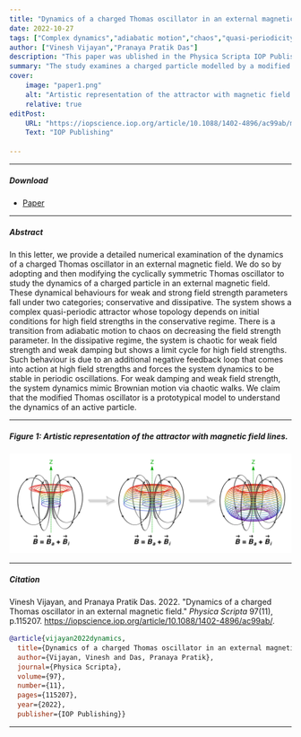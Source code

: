 ```yaml
---
title: "Dynamics of a charged Thomas oscillator in an external magnetic field" 
date: 2022-10-27
tags: ["Complex dynamics","adiabatic motion","chaos","quasi-periodicity", "nonlinear resonance", "active particle"]
author: ["Vinesh Vijayan","Pranaya Pratik Das"]
description: "This paper was ublished in the Physica Scripta IOP Publishing, 2022." 
summary: "The study examines a charged particle modelled by a modified Thomas oscillator in uniform magnetic fields—showing transitions between adiabatic confinement, quasi‑periodic motion, and chaos governed by field strength and damping—revealing how external field parameters control the interplay between limit cycles, bifurcations, and chaotic regimes." 
cover:
    image: "paper1.png"
    alt: "Artistic representation of the attractor with magnetic field lines."
    relative: true
editPost:
    URL: "https://iopscience.iop.org/article/10.1088/1402-4896/ac99ab/meta"
    Text: "IOP Publishing"

---
```


---

##### Download

+ [Paper](paper1.pdf)

---

##### Abstract

In this letter, we provide a detailed numerical examination of the dynamics of a charged Thomas oscillator in an external magnetic field. We do so by adopting and then modifying the cyclically symmetric Thomas oscillator to study the dynamics of a charged particle in an external magnetic field. These dynamical behaviours for weak and strong field strength parameters fall under two categories; conservative and dissipative. The system shows a complex quasi-periodic attractor whose topology depends on initial conditions for high field strengths in the conservative regime. There is a transition from adiabatic motion to chaos on decreasing the field strength parameter. In the dissipative regime, the system is chaotic for weak field strength and weak damping but shows a limit cycle for high field strengths. Such behaviour is due to an additional negative feedback loop that comes into action at high field strengths and forces the system dynamics to be stable in periodic oscillations. For weak damping and weak field strength, the system dynamics mimic Brownian motion via chaotic walks. We claim that the modified Thomas oscillator is a prototypical model to understand the dynamics of an active particle.

---

##### Figure 1: Artistic representation of the attractor with magnetic field lines.

![](paper1.png)

---

##### Citation

Vinesh Vijayan, and Pranaya Pratik Das. 2022. "Dynamics of a charged Thomas oscillator in an external magnetic field." *Physica Scripta* 97(11), p.115207. https://iopscience.iop.org/article/10.1088/1402-4896/ac99ab/.

```BibTeX
@article{vijayan2022dynamics,
  title={Dynamics of a charged Thomas oscillator in an external magnetic field},
  author={Vijayan, Vinesh and Das, Pranaya Pratik},
  journal={Physica Scripta},
  volume={97},
  number={11},
  pages={115207},
  year={2022},
  publisher={IOP Publishing}}
```

---
